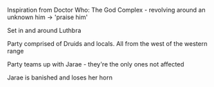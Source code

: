 Inspiration from Doctor Who: The God Complex - revolving around an unknown him -> 'praise him'

Set in and around Luthbra

Party comprised of Druids and locals. All from the west of the western range

Party teams up with Jarae - they're the only ones not affected

Jarae is banished and loses her horn

